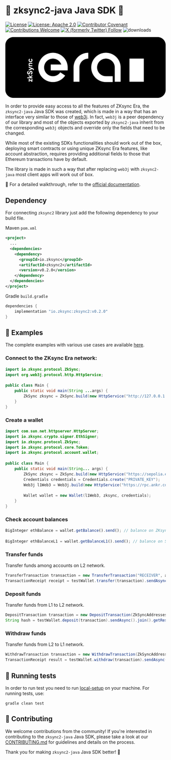 

# 🚀 zksync2-java Java SDK 🚀


[![License](https://img.shields.io/badge/license-MIT-blue)](LICENSE-MIT)
[![License: Apache 2.0](https://img.shields.io/badge/license-Apache%202.0-orange)](LICENSE-APACHE)
[![Contributor Covenant](https://img.shields.io/badge/Contributor%20Covenant-2.1-4baaaa.svg)](https://www.contributor-covenant.org/)
[![Contributions Welcome](https://img.shields.io/badge/contributions-welcome-orange)](.github/CONTRIBUTING.md)
[![X (formerly Twitter) Follow](https://badgen.net/badge/twitter/@zksyncDevs/1DA1F2?icon&label)](https://x.com/zksyncDevs)
![downloads](https://img.shields.io/github/downloads/atom/atom/total.svg)

![Era Logo](https://github.com/matter-labs/era-contracts/raw/main/eraLogo.svg)

In order to provide easy access to all the features of ZKsync Era, the `zksync2-java` Java SDK was created,
which is made in a way that has an interface very similar to those of [web3j](https://web3py.readthedocs.io/en/v6.6.1/). In
fact, `web3j` is a peer dependency of our library and most of the objects exported by `zksync2-java` inherit from the corresponding `web3j` objects and override only the fields that need
to be changed.

While most of the existing SDKs functionalities should work out of the box, deploying smart contracts or using unique ZKsync Era features,
like account abstraction, requires providing additional fields to those that Ethereum transactions have by default.

The library is made in such a way that after replacing `web3j` with `zksync2-java` most client apps will work out of
box.

🔗 For a detailed walkthrough, refer to the [official documentation](https://docs.zksync.io/sdk/java/getting-started).


## Dependency

For connecting `zksync2` library just add the following dependency to your build file.

Maven `pom.xml`

```xml
<project>
  ...
  <dependencies>
    <dependency>
      <groupId>io.zksync</groupId>
      <artifactId>zksync2</artifactId>
      <version>v0.2.0</version>
    </dependency>
  </dependencies>
</project>
```

Gradle `build.gradle`

```groovy
dependencies {
    implementation "io.zksync:zksync2:v0.2.0"
}
```

## 📝 Examples

The complete examples with various use cases are available [here](https://github.com/zksync-sdk/zksync2-examples/tree/main/java).

### Connect to the ZKsync Era network:

```java
import io.zksync.protocol.ZkSync;
import org.web3j.protocol.http.HttpService;

public class Main {
    public static void main(String ...args) {
        ZkSync zksync = ZkSync.build(new HttpService("http://127.0.0.1:3050"));
    }
}
```

### Create a wallet

```java
import com.sun.net.httpserver.HttpServer;
import io.zksync.crypto.signer.EthSigner;
import io.zksync.protocol.ZkSync;
import io.zksync.protocol.core.Token;
import io.zksync.protocol.account.wallet;

public class Main {
    public static void main(String... args) {
        ZkSync zksync = ZkSync.build(new HttpService("https://sepolia.era.zksync.dev"));
        Credentials credentials = Credentials.create("PRIVATE_KEY");
        Web3j l1Web3 = Web3j.build(new HttpService("https://rpc.ankr.com/eth_sepolia"));

        Wallet wallet = new Wallet(l1Web3, zksync, credentials);
    }
}
```

### Check account balances

```ts
BigInteger ethBalance = wallet.getBalance().send(); // balance on ZKsync Era network

BigInteger ethBalanceL1 = wallet.getBalanceL1().send(); // balance on Sepolia network
```

### Transfer funds

Transfer funds among accounts on L2 network.

```java
TransferTransaction transaction = new TransferTransaction("RECEIVER", amount, signer.getAddress());
TransactionReceipt receipt = testWallet.transfer(transaction).sendAsync().join();
```

### Deposit funds

Transfer funds from L1 to L2 network.

```java
DepositTransaction transaction = new DepositTransaction(ZkSyncAddresses.ETH_ADDRESS, amount);
String hash = testWallet.deposit(transaction).sendAsync().join().getResult();
```

### Withdraw funds

Transfer funds from L2 to L1 network.

```java
WithdrawTransaction transaction = new WithdrawTransaction(ZkSyncAddresses.ETH_ADDRESS, amount, testWallet.getAddress());
TransactionReceipt result = testWallet.withdraw(transaction).sendAsync().join();
```

## 🤖 Running tests

In order to run test you need to run [local-setup](https://github.com/matter-labs/local-setup) on your machine.
For running tests, use:

```shell
gradle clean test
```

## 🤝 Contributing

We welcome contributions from the community! If you're interested in contributing to the `zksync2-java` Java SDK,
please take a look at our [CONTRIBUTING.md](./.github/CONTRIBUTING.md) for guidelines and details on the process.

Thank you for making `zksync2-java` Java SDK better! 🙌
